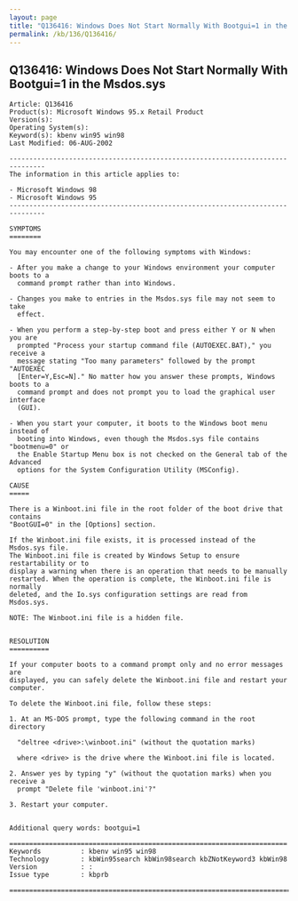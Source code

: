 ```yaml
---
layout: page
title: "Q136416: Windows Does Not Start Normally With Bootgui=1 in the Msdos.sys"
permalink: /kb/136/Q136416/
---
```


## Q136416: Windows Does Not Start Normally With Bootgui=1 in the Msdos.sys

	Article: Q136416
	Product(s): Microsoft Windows 95.x Retail Product
	Version(s): 
	Operating System(s): 
	Keyword(s): kbenv win95 win98
	Last Modified: 06-AUG-2002
	
	-------------------------------------------------------------------------------
	The information in this article applies to:
	
	- Microsoft Windows 98 
	- Microsoft Windows 95 
	-------------------------------------------------------------------------------
	
	SYMPTOMS
	========
	
	You may encounter one of the following symptoms with Windows:
	
	- After you make a change to your Windows environment your computer boots to a
	  command prompt rather than into Windows.
	
	- Changes you make to entries in the Msdos.sys file may not seem to take
	  effect.
	
	- When you perform a step-by-step boot and press either Y or N when you are
	  prompted "Process your startup command file (AUTOEXEC.BAT)," you receive a
	  message stating "Too many parameters" followed by the prompt "AUTOEXEC
	  [Enter=Y,Esc=N]." No matter how you answer these prompts, Windows boots to a
	  command prompt and does not prompt you to load the graphical user interface
	  (GUI).
	
	- When you start your computer, it boots to the Windows boot menu instead of
	  booting into Windows, even though the Msdos.sys file contains "bootmenu=0" or
	  the Enable Startup Menu box is not checked on the General tab of the Advanced
	  options for the System Configuration Utility (MSConfig).
	
	CAUSE
	=====
	
	There is a Winboot.ini file in the root folder of the boot drive that contains
	"BootGUI=0" in the [Options] section.
	
	If the Winboot.ini file exists, it is processed instead of the Msdos.sys file.
	The Winboot.ini file is created by Windows Setup to ensure restartability or to
	display a warning when there is an operation that needs to be manually
	restarted. When the operation is complete, the Winboot.ini file is normally
	deleted, and the Io.sys configuration settings are read from Msdos.sys.
	
	NOTE: The Winboot.ini file is a hidden file.
	
	
	RESOLUTION
	==========
	
	If your computer boots to a command prompt only and no error messages are
	displayed, you can safely delete the Winboot.ini file and restart your
	computer.
	
	To delete the Winboot.ini file, follow these steps:
	
	1. At an MS-DOS prompt, type the following command in the root directory
	
	  "deltree <drive>:\winboot.ini" (without the quotation marks)
	
	  where <drive> is the drive where the Winboot.ini file is located.
	
	2. Answer yes by typing "y" (without the quotation marks) when you receive a
	  prompt "Delete file 'winboot.ini'?"
	
	3. Restart your computer.
	
	
	Additional query words: bootgui=1
	
	======================================================================
	Keywords          : kbenv win95 win98 
	Technology        : kbWin95search kbWin98search kbZNotKeyword3 kbWin98
	Version           : :
	Issue type        : kbprb
	
	=============================================================================
	
